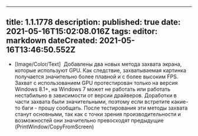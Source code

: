 
---
title: 1.1.1778
description: 
published: true
date: 2021-05-16T15:02:08.016Z
tags: 
editor: markdown
dateCreated: 2021-05-16T13:46:50.552Z
---		
		
- [Image/Color/Text] &nbsp;Добавлены два новых метода захвата экрана, которые используют GPU. Как следствие, захватываемая картинка получается значительно более плавной и с более высоким FPS. Захват с использованием GPU протестирован только на версия Windows 8.1+, на Windows 7 может не работать или работать нестабильно в зависимости от версии драйверов. Доработки в части захвата были значительными, поэтому если встретите какие-то баги - прошу сообщать. После тестирования эти методы захвата станут основными, так как с точки зрения производительности и возможностей они значительно превосходят предыдущие (PrintWindow/CopyFromScreen)<br>&nbsp;